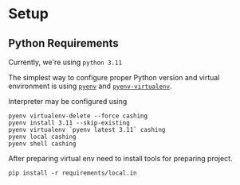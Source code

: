 # Setup

## Python Requirements

Currently, we're using `python 3.11`

The simplest way to configure proper Python version and virtual environment
is using [`pyenv`](https://github.com/pyenv/pyenv) and
[`pyenv-virtualenv`](https://github.com/pyenv/pyenv-virtualenv).

Interpreter may be configured using

```
pyenv virtualenv-delete --force cashing
pyenv install 3.11 --skip-existing
pyenv virtualenv `pyenv latest 3.11` cashing
pyenv local cashing
pyenv shell cashing
```

After preparing virtual env need to install tools for preparing project.

```console
pip install -r requirements/local.in
```
